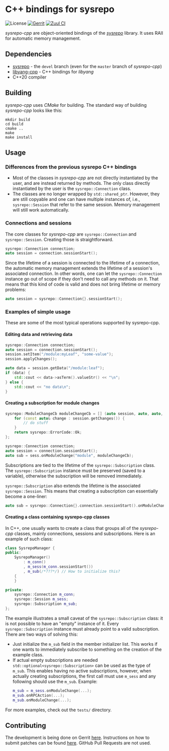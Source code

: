 # C++ bindings for sysrepo

![License](https://img.shields.io/github/license/sysrepo/sysrepo-cpp)
[![Gerrit](https://img.shields.io/badge/patches-via%20Gerrit-blue)](https://gerrit.cesnet.cz/q/project:CzechLight/sysrepo-cpp)
[![Zuul CI](https://img.shields.io/badge/zuul-checked-blue)](https://zuul.gerrit.cesnet.cz/t/public/buildsets?project=CzechLight/sysrepo-cpp)

*sysrepo-cpp* are object-oriented bindings of the [*sysrepo*](https://github.com/sysrepo/sysrepo) library. It uses RAII
for automatic memory management.

## Dependencies
- [sysrepo](https://github.com/sysrepo/sysrepo) - the `devel` branch (even for the `master` branch of *sysrepo-cpp*)
- [libyang-cpp](https://github.com/CESNET/libyang-cpp) - C++ bindings for *libyang*
- C++20 compiler

## Building
*sysrepo-cpp* uses *CMake* for building. The standard way of building *sysrepo-cpp* looks like this:
```
mkdir build
cd build
cmake ..
make
make install
```
## Usage
### Differences from the previous sysrepo C++ bindings
- Most of the classes in *sysrepo-cpp* are not directly instantiated by the user, and are instead returned by methods.
  The only class directly instantiated by the user is the `sysrepo::Connection` class.
- The classes are no longer wrapped by `std::shared_ptr`. However, they are still copyable and one can have multiple
  instances of, i.e., `sysrepo::Session` that refer to the same session. Memory management will still work
  automatically.

### Connections and sessions
The core classes for *sysrepo-cpp* are `sysrepo::Connection` and `sysrepo::Session`. Creating those is straightforward.
```cpp
sysrepo::Connection connection;
auto session = connection.sessionStart();
```
Since the lifetime of a session is connected to the lifetime of a connection, the automatic memory management extends
the lifetime of a session's associated connection. In other words, one can let the `sysrepo::Connection` instance go out
of scope if they don't need to call any methods on it. That means that this kind of code is valid and does not bring
lifetime or memory problems:
```cpp
auto session = sysrepo::Connection{}.sessionStart();
```
### Examples of simple usage
These are some of the most typical operations supported by sysrepo-cpp.

#### Editing data and retrieving data
```cpp
sysrepo::Connection connection;
auto session = connection.sessionStart();
session.setItem("/module:myLeaf", "some-value");
session.applyChanges();

auto data = session.getData("/module:leaf");
if (data) {
    std::cout << data->asTerm().valueStr() << "\n";
} else {
    std::cout << "no data\n";
}
```

#### Creating a subscription for module changes
```cpp
sysrepo::ModuleChangeCb moduleChangeCb = [] (auto session, auto, auto, auto, auto, auto) {
    for (const auto& change : session.getChanges()) {
        // do stuff
    }
    return sysrepo::ErrorCode::Ok;
};

sysrepo::Connection connection;
auto session = connection.sessionStart();
auto sub = sess.onModuleChange("module", moduleChangeCb);
```
Subscriptions are tied to the lifetime of the `sysrepo::Subscription` class. The `sysrepo::Subscription` instance must
be preserved (saved to a variable), otherwise the subscription will be removed immediately.

`sysrepo::Subscription` also extends the lifetime is the associated `sysrepo::Session`. This means that creating a
subscription can essentially become a one-liner:
```cpp
auto sub = sysrepo::Connection{}.connection.sessionStart().onModuleChange("module", moduleChangeCb);
```

#### Creating a class containing sysrepo-cpp classes
In C++, one usually wants to create a class that groups all of the *sysrepo-cpp* classes, mainly connections, sessions
and subscriptions. Here is an example of such class:
```cpp
class SysrepoManager {
public:
    SysrepoManager()
        : m_conn()
        , m_sess(m_conn.sessionStart())
        , m_sub(/*???*/) // How to initialize this?
    {
    }

private:
    sysrepo::Connection m_conn;
    sysrepo::Session m_sess;
    sysrepo::Subscription m_sub;
};
```
The example illustrates a small caveat of the `sysrepo::Subscription` class: it is not possible to have an "empty"
instance of it. Every `sysrepo::Subscription` instance must already point to a valid subscription. There are two ways of
solving this:
- Just initialize the `m_sub` field in the member initializer list. This works if one wants to immediately subscribe to
  something on the creation of the example class.
- If actual empty subscriptions are needed `std::optional<sysrepo::Subscription>` can be used as the type of `m_sub`.
  This enables having no active subscriptions, however, when actually creating subscriptions, the first call must use
  `m_sess` and any following should use the `m_sub`. Example:
  ```cpp
  m_sub = m_sess.onModuleChange(...);
  m_sub.onRPCAction(...);
  m_sub.onModuleChange(...);
  ```

For more examples, check out the `tests/` directory.

## Contributing
The development is being done on Gerrit [here](https://gerrit.cesnet.cz/q/project:CzechLight/sysrepo-cpp). Instructions
on how to submit patches can be found
[here](https://gerrit.cesnet.cz/Documentation/intro-gerrit-walkthrough-github.html). GitHub Pull Requests are not used.
